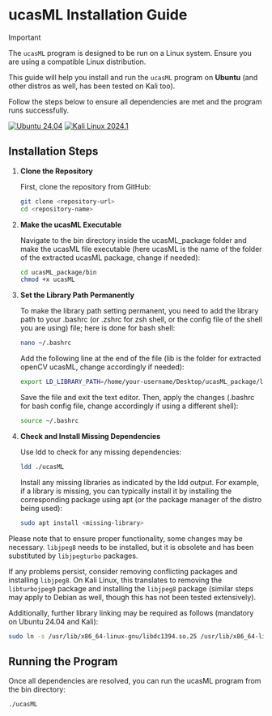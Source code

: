 # ucasML Installation Guide

> [!IMPORTANT]
> The `ucasML` program is designed to be run on a Linux system. Ensure you are using a compatible Linux distribution.

This guide will help you install and run the `ucasML` program on **Ubuntu** (and other distros as well, has been tested on Kali too). 

Follow the steps below to ensure all dependencies are met and the program runs successfully.

[![Ubuntu 24.04](https://img.shields.io/badge/Ubuntu-24.04-E95420?logo=ubuntu&logoColor=white&style=for-the-badge)](https://ubuntu.com/)
[![Kali Linux 2024.1](https://img.shields.io/badge/Kali_Linux-2024.1-0057A4?logo=kalilinux&logoColor=white&style=for-the-badge)](https://www.kali.org)







## Installation Steps

1. **Clone the Repository**

   First, clone the repository from GitHub:

   ```sh
   git clone <repository-url>
   cd <repository-name>
   ```
   
2. **Make the ucasML Executable**

   Navigate to the bin directory inside the ucasML_package folder and make the ucasML file executable (here ucasML is the name of the folder of the extracted ucasML package, change if needed):

   ```sh
   cd ucasML_package/bin
   chmod +x ucasML
   ```

3. **Set the Library Path Permanently**

   To make the library path setting permanent, you need to add the library path to your .bashrc (or .zshrc for zsh shell, or the config file of the shell you are using) file; here is done for bash shell:

   ```sh
   nano ~/.bashrc
   ```

   Add the following line at the end of the file (lib is the folder for extracted openCV ucasML, change accordingly if needed):

   ```sh
   export LD_LIBRARY_PATH=/home/your-username/Desktop/ucasML_package/lib:$LD_LIBRARY_PATH
   ```
   
   Save the file and exit the text editor. Then, apply the changes (.bashrc for bash config file, change accordingly if using a different shell):

   
   ```sh
   source ~/.bashrc
   ```

4. **Check and Install Missing Dependencies**

   Use ldd to check for any missing dependencies:

   ```sh
   ldd ./ucasML
   ```
   Install any missing libraries as indicated by the ldd output. For example, if a library is missing, you can typically install it by installing the corresponding package using apt (or the package manager of the distro being used):

   ```sh
   sudo apt install <missing-library>
   ```

Please note that to ensure proper functionality, some changes may be necessary. `libjpeg8` needs to be installed, but it is obsolete and has been substituted by `libjpegturbo` packages.

If any problems persist, consider removing conflicting packages and installing `libjpeg8`. On Kali Linux, this translates to removing the `libturbojpeg0` package and installing the `libjpeg8` package (similar steps may apply to Debian as well, though this has not been tested extensively).

Additionally, further library linking may be required as follows (mandatory on Ubuntu 24.04 and Kali):

```sh
sudo ln -s /usr/lib/x86_64-linux-gnu/libdc1394.so.25 /usr/lib/x86_64-linux-gnu/libdc1394.so.26
```

## Running the Program

Once all dependencies are resolved, you can run the ucasML program from the bin directory:

   ```sh
   ./ucasML
   ```





